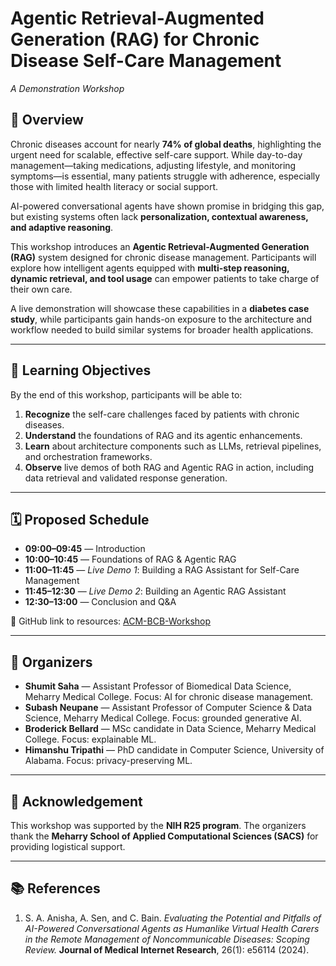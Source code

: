 # Agentic Retrieval-Augmented Generation (RAG) for Chronic Disease Self-Care Management  
*A Demonstration Workshop*  

## 📖 Overview  
Chronic diseases account for nearly **74% of global deaths**, highlighting the urgent need for scalable, effective self-care support. While day-to-day management—taking medications, adjusting lifestyle, and monitoring symptoms—is essential, many patients struggle with adherence, especially those with limited health literacy or social support.  

AI-powered conversational agents have shown promise in bridging this gap, but existing systems often lack **personalization, contextual awareness, and adaptive reasoning**.  

This workshop introduces an **Agentic Retrieval-Augmented Generation (RAG)** system designed for chronic disease management. Participants will explore how intelligent agents equipped with **multi-step reasoning, dynamic retrieval, and tool usage** can empower patients to take charge of their own care.  

A live demonstration will showcase these capabilities in a **diabetes case study**, while participants gain hands-on exposure to the architecture and workflow needed to build similar systems for broader health applications.  

---

## 🎯 Learning Objectives  
By the end of this workshop, participants will be able to:  
1. **Recognize** the self-care challenges faced by patients with chronic diseases.  
2. **Understand** the foundations of RAG and its agentic enhancements.  
3. **Learn** about architecture components such as LLMs, retrieval pipelines, and orchestration frameworks.  
4. **Observe** live demos of both RAG and Agentic RAG in action, including data retrieval and validated response generation.  

---

## 🗓️ Proposed Schedule  
- **09:00–09:45** — Introduction  
- **10:00–10:45** — Foundations of RAG & Agentic RAG  
- **11:00–11:45** — *Live Demo 1*: Building a RAG Assistant for Self-Care Management  
- **11:45–12:30** — *Live Demo 2*: Building an Agentic RAG Assistant  
- **12:30–13:00** — Conclusion and Q&A  

📌 GitHub link to resources: [ACM-BCB-Workshop](https://github.com/Shumit07/ACM-BCB-Workshop)  

---

## 👥 Organizers  
- **Shumit Saha** — Assistant Professor of Biomedical Data Science, Meharry Medical College. Focus: AI for chronic disease management.  
- **Subash Neupane** — Assistant Professor of Computer Science & Data Science, Meharry Medical College. Focus: grounded generative AI.  
- **Broderick Bellard** — MSc candidate in Data Science, Meharry Medical College. Focus: explainable ML.  
- **Himanshu Tripathi** — PhD candidate in Computer Science, University of Alabama. Focus: privacy-preserving ML.  

---

## 🙏 Acknowledgement  
This workshop was supported by the **NIH R25 program**. The organizers thank the **Meharry School of Applied Computational Sciences (SACS)** for providing logistical support.  

---

## 📚 References  
1. S. A. Anisha, A. Sen, and C. Bain. *Evaluating the Potential and Pitfalls of AI-Powered Conversational Agents as Humanlike Virtual Health Carers in the Remote Management of Noncommunicable Diseases: Scoping Review.* **Journal of Medical Internet Research**, 26(1): e56114 (2024).  
